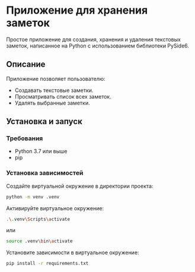 # Приложение для хранения заметок

Простое приложение для создания, хранения и удаления текстовых заметок, написанное на Python с использованием библиотеки PySide6.

## Описание

Приложение позволяет пользователю:

- Создавать текстовые заметки.
- Просматривать список всех заметок.
- Удалять выбранные заметки.

## Установка и запуск

### Требования

- Python 3.7 или выше
- pip

### Установка зависимостей

Создайте виртуальной окружение в директории проекта:

```bash
python -m venv .venv
```

Активируйте виртуальное окружение:

```bash
.\.venv\Scripts\activate
```

или

```bash
source .venv\bin\activate
```

Установите зависимости в виртуальное окружение:

```bash
pip install -r requirements.txt
```

